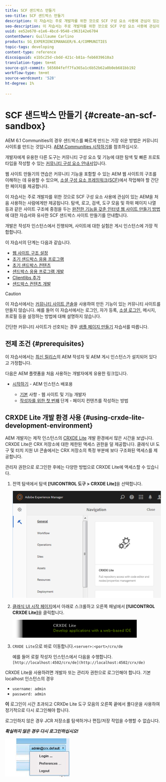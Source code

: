 ```yaml
---
title: SCF 샌드박스 만들기
seo-title: SCF 샌드박스 만들기
description: 이 자습서는 주로 개발자를 위한 것으로 SCF 구성 요소 사용에 관심이 있는 AEM을 처음 사용하는 사람에게만 제공됩니다.  SCF 샌드박스 사이트 생성을 안내합니다.
seo-description: 이 자습서는 주로 개발자를 위한 것으로 SCF 구성 요소 사용에 관심이 있는 AEM을 처음 사용하는 사람에게만 제공됩니다.  SCF 샌드박스 사이트 생성을 안내합니다.
uuid: ee52e670-e1e6-4bcd-9548-c963142e6704
contentOwner: Guillaume Carlino
products: SG_EXPERIENCEMANAGER/6.4/COMMUNITIES
topic-tags: developing
content-type: reference
discoiquuid: e1b5c25d-cbdd-421c-b81a-feb6039610a3
translation-type: tm+mt
source-git-commit: 565604feff7fa365a1c6b52b62a0b0eb681bb192
workflow-type: tm+mt
source-wordcount: '528'
ht-degree: 1%

---
```




# SCF 샌드박스 만들기 {#create-an-scf-sandbox}


AEM 6.1 Communities의 경우 샌드박스를 빠르게 만드는 가장 쉬운 방법은 커뮤니티 사이트를 만드는 것입니다. [AEM Communities 시작하기](getting-started.md)를 참조하십시오.

개발자에게 유용한 다른 도구는 커뮤니티 구성 요소 및 기능에 대한 탐색 및 빠른 프로토타입을 작성할 수 있는 [커뮤니티 구성 요소 안내서](components-guide.md)입니다.

웹 사이트 만들기의 연습은 커뮤니티 기능을 포함할 수 있는 AEM 웹 사이트의 구조를 이해하는 데 유용할 수 있으며, [소셜 구성 요소 프레임워크(SCF)](scf.md)에서 작업해야 할 간단한 페이지를 제공합니다.

이 자습서는 주로 개발자를 위한 것으로 SCF 구성 요소 사용에 관심이 있는 AEM을 처음 사용하는 사람에게만 제공됩니다. 탐색, 로고, 검색, 도구 모음 및 하위 페이지 나열 등과 같은 사이트 구조에 중점을 두는 [완전한 기능을 갖춘 인터넷 웹 사이트 만들기 방법](../../help/sites-developing/website.md)에 대한 자습서와 유사한 SCF 샌드박스 사이트 만들기를 안내합니다.

개발은 작성자 인스턴스에서 진행되며, 사이트에 대한 실험은 게시 인스턴스에 가장 적합합니다.

이 자습서의 단계는 다음과 같습니다.

* [웹 사이트 구조 설정](setup-website.md)
* [초기 샌드박스 응용 프로그램](initial-app.md)
* [초기 샌드박스 컨텐츠](initial-content.md)
* [샌드박스 응용 프로그램 개발](develop-app.md)
* [Clientlibs 추가](add-clientlibs.md)
* [샌드박스 컨텐츠 개발](develop-content.md)

>[!CAUTION]
>
>이 자습서에서는 [커뮤니티 사이트 콘솔](sites-console.md)을 사용하여 만든 기능이 있는 커뮤니티 사이트를 만들지 않습니다. 예를 들어 이 자습서에서는 로그인, 자가 등록, [소셜 로그인](social-login.md), 메시지, 프로필 등을 설정하는 방법에 대해 설명하지 않습니다.
>
>간단한 커뮤니티 사이트가 선호되는 경우 [샘플 페이지 만들기](create-sample-page.md) 자습서를 따릅니다.

## 전제 조건 {#prerequisites}

이 자습서에서는 [최신 릴리스](deploy-communities.md#latest-releases)의 AEM 작성자 및 AEM 게시 인스턴스가 설치되어 있다고 가정합니다.

다음은 AEM 플랫폼을 처음 사용하는 개발자에게 유용한 링크입니다.

* [시작하기](../../help/sites-deploying/deploy.md#getting-started)  - AEM 인스턴스 배포용

   * [기본](../../help/sites-developing/the-basics.md)  사항 - 웹 사이트 및 기능 개발자
   * [작성자를 위한 첫 번째](../../help/sites-authoring/first-steps.md)  단계 - 페이지 컨텐츠를 작성하는 방법

## CRXDE Lite 개발 환경 사용 {#using-crxde-lite-development-environment}

AEM 개발자는 제작 인스턴스의 [CRXDE Lite](../../help/sites-developing/developing-with-crxde-lite.md) 개발 환경에서 많은 시간을 보냅니다. CRXDE Lite은 CRX 저장소에 대한 제한된 액세스 권한을 덜 제공합니다. 클래식 UI 도구 및 터치 지원 UI 콘솔에서는 CRX 저장소의 특정 부분에 보다 구조화된 액세스를 제공합니다.

관리자 권한으로 로그인한 후에는 다양한 방법으로 CRXDE Lite에 액세스할 수 있습니다.

1. 전역 탐색에서 탐색 **[!UICONTROL 도구 > CRXDE Lite]**&#x200B;을 선택합니다.

   ![chlimage_1-350](assets/chlimage_1-350.png)

2. [클래식 UI 시작 페이지](http://localhost:4502/welcome.html)에서 아래로 스크롤하고 오른쪽 패널에서 **[!UICONTROL CRXDE Lite]**&#x200B;을 클릭합니다.

   ![chlimage_1-351](assets/chlimage_1-351.png)

3. `CRXDE Lite`으로 바로 이동합니다.`<server>:<port>/crx/de`

   예를 들어 로컬 작성자 인스턴스에서 다음을 수행합니다.` [http://localhost:4502/crx/de](http://localhost:4502/crx/de)`

CRXDE Lite을 사용하려면 개발자 또는 관리자 권한으로 로그인해야 합니다. 기본 localhost 인스턴스의 경우

* `username: admin`
* `password: admin`


**이** 로그인이 시간 초과되고 CRXDe Lite 도구 모음의 오른쪽 끝에서 풀다운을 사용하여 정기적으로 다시 로그인해야 합니다.

로그인하지 않은 경우 JCR 저장소를 탐색하거나 편집/저장 작업을 수행할 수 없습니다.

***확실하지 않은 경우 다시 로그인하십시오!***

![chlimage_1-352](assets/chlimage_1-352.png)
